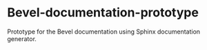 # Bevel-documentation-prototype
Prototype for the Bevel documentation using Sphinx documentation generator.
